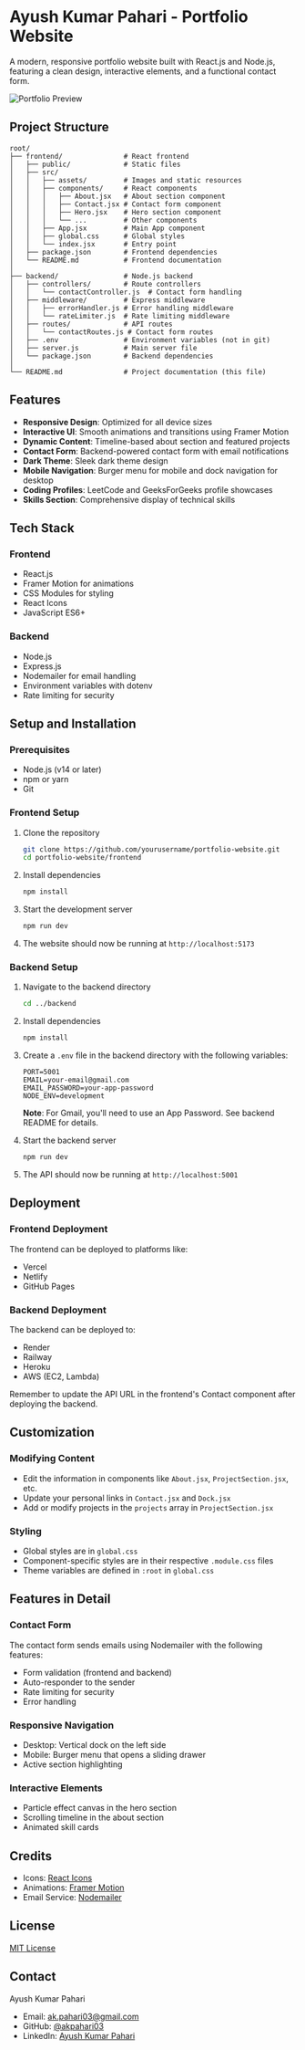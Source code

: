 # Ayush Kumar Pahari - Portfolio Website

A modern, responsive portfolio website built with React.js and Node.js, featuring a clean design, interactive elements, and a functional contact form.

![Portfolio Preview](/frontend/src/assets/preview.png)

## Project Structure

```
root/
├── frontend/               # React frontend
│   ├── public/             # Static files
│   ├── src/                
│   │   ├── assets/         # Images and static resources
│   │   ├── components/     # React components
│   │   │   ├── About.jsx   # About section component
│   │   │   ├── Contact.jsx # Contact form component
│   │   │   ├── Hero.jsx    # Hero section component
│   │   │   └── ...         # Other components
│   │   ├── App.jsx         # Main App component
│   │   ├── global.css      # Global styles
│   │   └── index.jsx       # Entry point
│   ├── package.json        # Frontend dependencies
│   └── README.md           # Frontend documentation
│
├── backend/                # Node.js backend
│   ├── controllers/        # Route controllers
│   │   └── contactController.js  # Contact form handling
│   ├── middleware/         # Express middleware
│   │   ├── errorHandler.js # Error handling middleware
│   │   └── rateLimiter.js  # Rate limiting middleware
│   ├── routes/             # API routes
│   │   └── contactRoutes.js # Contact form routes
│   ├── .env                # Environment variables (not in git)
│   ├── server.js           # Main server file
│   └── package.json        # Backend dependencies
│
└── README.md               # Project documentation (this file)
```

## Features

- **Responsive Design**: Optimized for all device sizes
- **Interactive UI**: Smooth animations and transitions using Framer Motion
- **Dynamic Content**: Timeline-based about section and featured projects
- **Contact Form**: Backend-powered contact form with email notifications
- **Dark Theme**: Sleek dark theme design
- **Mobile Navigation**: Burger menu for mobile and dock navigation for desktop
- **Coding Profiles**: LeetCode and GeeksForGeeks profile showcases
- **Skills Section**: Comprehensive display of technical skills

## Tech Stack

### Frontend
- React.js
- Framer Motion for animations
- CSS Modules for styling
- React Icons
- JavaScript ES6+

### Backend
- Node.js
- Express.js
- Nodemailer for email handling
- Environment variables with dotenv
- Rate limiting for security

## Setup and Installation

### Prerequisites
- Node.js (v14 or later)
- npm or yarn
- Git

### Frontend Setup
1. Clone the repository
   ```bash
   git clone https://github.com/yourusername/portfolio-website.git
   cd portfolio-website/frontend
   ```

2. Install dependencies
   ```bash
   npm install
   ```

3. Start the development server
   ```bash
   npm run dev
   ```

4. The website should now be running at `http://localhost:5173`

### Backend Setup
1. Navigate to the backend directory
   ```bash
   cd ../backend
   ```

2. Install dependencies
   ```bash
   npm install
   ```

3. Create a `.env` file in the backend directory with the following variables:
   ```
   PORT=5001
   EMAIL=your-email@gmail.com
   EMAIL_PASSWORD=your-app-password
   NODE_ENV=development
   ```
   
   **Note**: For Gmail, you'll need to use an App Password. See backend README for details.

4. Start the backend server
   ```bash
   npm run dev
   ```

5. The API should now be running at `http://localhost:5001`

## Deployment

### Frontend Deployment
The frontend can be deployed to platforms like:
- Vercel
- Netlify
- GitHub Pages

### Backend Deployment
The backend can be deployed to:
- Render
- Railway
- Heroku
- AWS (EC2, Lambda)

Remember to update the API URL in the frontend's Contact component after deploying the backend.

## Customization

### Modifying Content
- Edit the information in components like `About.jsx`, `ProjectSection.jsx`, etc.
- Update your personal links in `Contact.jsx` and `Dock.jsx`
- Add or modify projects in the `projects` array in `ProjectSection.jsx`

### Styling
- Global styles are in `global.css`
- Component-specific styles are in their respective `.module.css` files
- Theme variables are defined in `:root` in `global.css`

## Features in Detail

### Contact Form
The contact form sends emails using Nodemailer with the following features:
- Form validation (frontend and backend)
- Auto-responder to the sender
- Rate limiting for security
- Error handling

### Responsive Navigation
- Desktop: Vertical dock on the left side
- Mobile: Burger menu that opens a sliding drawer
- Active section highlighting

### Interactive Elements
- Particle effect canvas in the hero section
- Scrolling timeline in the about section
- Animated skill cards

## Credits

- Icons: [React Icons](https://react-icons.github.io/react-icons/)
- Animations: [Framer Motion](https://www.framer.com/motion/)
- Email Service: [Nodemailer](https://nodemailer.com/)

## License

[MIT License](LICENSE)

## Contact

Ayush Kumar Pahari
- Email: ak.pahari03@gmail.com
- GitHub: [@akpahari03](https://github.com/akpahari03)
- LinkedIn: [Ayush Kumar Pahari](https://www.linkedin.com/in/ayush-kumar-pahari-465090224/)